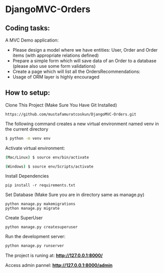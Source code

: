 # DjangoMVC-Orders

## Coding tasks:
A MVC Demo application:
- Please design a model where we have entities: User, Order and Order items (with appropriate relations defined)
- Prepare a simple form which will save data of an Order to a database (please also use some form validations)
- Create a page which will list all the OrdersRecommendations:
- Usage of ORM layer is highly encouraged

## How to setup:
Clone This Project (Make Sure You Have Git Installed)
```
https://github.com/mustafamuratcoskun/DjangoMVC-Orders.git
```

The following command creates a new virtual environment named venv in the current directory

```bash
$ python -m venv env
```

Activate virtual environment:

```bash
(Mac/Linux) $ source env/bin/activate
```

```bash
(Windows) $ source env/Scripts/activate
```

Install Dependencies 

```
pip install -r requirements.txt
```

Set Database (Make Sure you are in directory same as manage.py)
```
python manage.py makemigrations
python manage.py migrate
```
Create SuperUser 
```
python manage.py createsuperuser
```

Run the development server:

```bash
python manage.py runserver
```

The project is runing at: **http://127.0.0.1:8000/**

Access admin pannel: **http://127.0.0.1:8000/admin**

